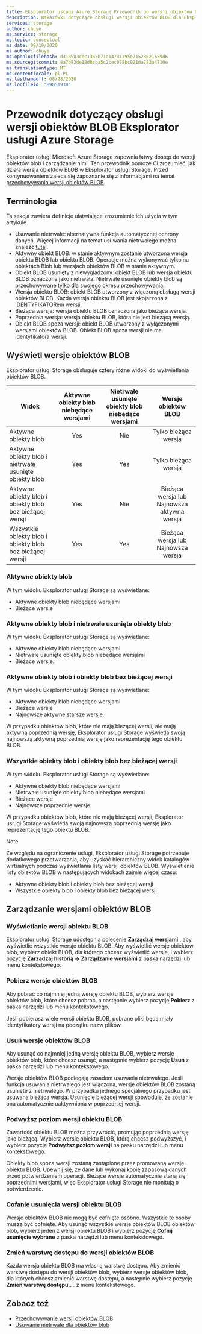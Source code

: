 ```yaml
---
title: Eksplorator usługi Azure Storage Przewodnik po wersji obiektów BLOB | Microsoft Docs
description: Wskazówki dotyczące obsługi wersji obiektów BLOB dla Eksplorator usługi Azure Storage
services: storage
author: chuye
ms.service: storage
ms.topic: conceptual
ms.date: 08/19/2020
ms.author: chuye
ms.openlocfilehash: d318983cec1365b71d14731395e71528621659d6
ms.sourcegitcommit: 8a7b82de18d8cba5c2cec078bc921da783a4710e
ms.translationtype: MT
ms.contentlocale: pl-PL
ms.lasthandoff: 08/28/2020
ms.locfileid: "89051930"
---
```

# <a name="azure-storage-explorer-blob-versioning-guide"></a>Przewodnik dotyczący obsługi wersji obiektów BLOB Eksplorator usługi Azure Storage

Eksplorator usługi Microsoft Azure Storage zapewnia łatwy dostęp do wersji obiektów blob i zarządzanie nimi. Ten przewodnik pomoże Ci zrozumieć, jak działa wersja obiektów BLOB w Eksplorator usługi Storage. Przed kontynuowaniem zaleca się zapoznanie się z informacjami na temat [przechowywania wersji obiektów BLOB](https://docs.microsoft.com/azure/storage/blobs/versioning-overview).

## <a name="terminology"></a>Terminologia

Ta sekcja zawiera definicje ułatwiające zrozumienie ich użycia w tym artykule.

- Usuwanie nietrwałe: alternatywna funkcja automatycznej ochrony danych. Więcej informacji na temat usuwania nietrwałego można znaleźć [tutaj](https://docs.microsoft.com/azure/storage/blobs/soft-delete-blob-overview).
- Aktywny obiekt BLOB: w stanie aktywnym zostanie utworzona wersja obiektu BLOB lub obiektu BLOB. Operacje można wykonywać tylko na obiektach Blob lub wersjach obiektów BLOB w stanie aktywnym.
- Obiekt BLOB usunięty z niewygładzony: obiekt BLOB lub wersja obiektu BLOB oznaczona jako nietrwała. Nietrwałe usunięte obiekty blob są przechowywane tylko dla swojego okresu przechowywania.
- Wersja obiektu BLOB: obiekt BLOB utworzony z włączoną obsługą wersji obiektów BLOB. Każda wersja obiektu BLOB jest skojarzona z IDENTYFIKATORem wersji.
- Bieżąca wersja: wersja obiektu BLOB oznaczona jako bieżąca wersja.
- Poprzednia wersja: wersja obiektu BLOB, która nie jest bieżącą wersją.
- Obiekt BLOB spoza wersji: obiekt BLOB utworzony z wyłączonymi wersjami obiektów BLOB. Obiekt BLOB spoza wersji nie ma identyfikatora wersji.

## <a name="view-blob-versions"></a>Wyświetl wersje obiektów BLOB

Eksplorator usługi Storage obsługuje cztery różne widoki do wyświetlania obiektów BLOB.

| Widok | Aktywne obiekty blob niebędące wersjami | Nietrwałe usunięte obiekty blob niebędące wersjami | Wersje obiektów BLOB |
| ---- | :----------: | :-----------: | :------------------: |
| Aktywne obiekty blob | Yes | Nie | Tylko bieżąca wersja |
| Aktywne obiekty blob i nietrwałe usunięte obiekty blob | Yes | Yes | Tylko bieżąca wersja |
| Aktywne obiekty blob i obiekty blob bez bieżącej wersji | Yes | Nie | Bieżąca wersja lub Najnowsza aktywna wersja |
| Wszystkie obiekty blob i obiekty blob bez bieżącej wersji | Yes | Yes | Bieżąca wersja lub Najnowsza wersja |

### <a name="active-blobs"></a>Aktywne obiekty blob

W tym widoku Eksplorator usługi Storage są wyświetlane:

- Aktywne obiekty blob niebędące wersjami
- Bieżące wersje

### <a name="active-blobs-and-soft-deleted-blobs"></a>Aktywne obiekty blob i nietrwałe usunięte obiekty blob

W tym widoku Eksplorator usługi Storage są wyświetlane:

- Aktywne obiekty blob niebędące wersjami
- Nietrwałe usunięte obiekty blob niebędące wersjami
- Bieżące wersje.

### <a name="active-blobs-and-blobs-without-current-version"></a>Aktywne obiekty blob i obiekty blob bez bieżącej wersji

W tym widoku Eksplorator usługi Storage są wyświetlane:

- Aktywne obiekty blob niebędące wersjami
- Bieżące wersje
- Najnowsze aktywne starsze wersje. 

W przypadku obiektów blob, które nie mają bieżącej wersji, ale mają aktywną poprzednią wersję, Eksplorator usługi Storage wyświetla swoją najnowszą aktywną poprzednią wersję jako reprezentację tego obiektu BLOB.

### <a name="all-blobs-and-blobs-without-current-version"></a>Wszystkie obiekty blob i obiekty blob bez bieżącej wersji

W tym widoku Eksplorator usługi Storage są wyświetlane:

- Aktywne obiekty blob niebędące wersjami
- Nietrwałe usunięte obiekty blob niebędące wersjami
- Bieżące wersje
- Najnowsze poprzednie wersje. 

W przypadku obiektów blob, które nie mają bieżącej wersji, Eksplorator usługi Storage wyświetla swoją najnowszą poprzednią wersję jako reprezentację tego obiektu BLOB.

> [!Note]
> Ze względu na ograniczenie usługi, Eksplorator usługi Storage potrzebuje dodatkowego przetwarzania, aby uzyskać hierarchiczny widok katalogów wirtualnych podczas wyświetlania listy wersji obiektów BLOB. Wyświetlenie listy obiektów BLOB w następujących widokach zajmie więcej czasu:
> 
> - Aktywne obiekty blob i obiekty blob bez bieżącej wersji
> - Wszystkie obiekty blob i obiekty blob bez bieżącej wersji

## <a name="manage-blob-versions"></a>Zarządzanie wersjami obiektów BLOB

### <a name="view-versions-of-a-blob"></a>Wyświetlanie wersji obiektu BLOB

Eksplorator usługi Storage udostępnia polecenie **Zarządzaj wersjami** , aby wyświetlić wszystkie wersje obiektu BLOB. Aby wyświetlić wersje obiektów blob, wybierz obiekt BLOB, dla którego chcesz wyświetlić wersje, i wybierz pozycję **Zarządzaj historią &rarr; Zarządzanie wersjami** z paska narzędzi lub menu kontekstowego.

### <a name="download-blob-versions"></a>Pobierz wersje obiektów BLOB

Aby pobrać co najmniej jedną wersję obiektu BLOB, wybierz wersje obiektów blob, które chcesz pobrać, a następnie wybierz pozycję **Pobierz** z paska narzędzi lub menu kontekstowego.

Jeśli pobierasz wiele wersji obiektu BLOB, pobrane pliki będą miały identyfikatory wersji na początku nazw plików.

### <a name="delete-blob-versions"></a>Usuń wersje obiektów BLOB

Aby usunąć co najmniej jedną wersję obiektu BLOB, wybierz wersje obiektów blob, które chcesz usunąć, a następnie wybierz pozycję **Usuń** z paska narzędzi lub menu kontekstowego.

Wersje obiektów BLOB podlegają zasadom usuwania nietrwałego. Jeśli funkcja usuwania nietrwałego jest włączona, wersje obiektów BLOB zostaną usunięte z nietrwałego. W przypadku jednego specjalnego przypadku jest usuwana bieżąca wersja. Usunięcie bieżącej wersji spowoduje, że zostanie ona automatycznie uaktywniona w poprzedniej wersji.

### <a name="promote-blob-version"></a>Podwyższ poziom wersji obiektu BLOB

Zawartość obiektu BLOB można przywrócić, promując poprzednią wersję jako bieżącą. Wybierz wersję obiektu BLOB, którą chcesz podwyższyć, i wybierz pozycję **Podwyższ poziom wersji** na pasku narzędzi lub menu kontekstowego.

Obiekty blob spoza wersji zostaną zastąpione przez promowaną wersję obiektu BLOB. Upewnij się, że dane lub wykonaj kopię zapasową danych przed potwierdzeniem operacji. Bieżące wersje automatycznie staną się poprzednimi wersjami, więc Eksplorator usługi Storage nie monitują o potwierdzenie.

### <a name="undelete-blob-version"></a>Cofanie usunięcia wersji obiektu BLOB

Wersje obiektów BLOB nie mogą być cofnięte osobno. Wszystkie te osoby muszą być cofnięte. Aby usunąć wszystkie wersje obiektów BLOB obiektów blob, wybierz jeden z wersji obiektu BLOB i wybierz pozycję **Cofnij usunięcie wybrane** z paska narzędzi lub menu kontekstowego.

### <a name="change-access-tier-of-blob-versions"></a>Zmień warstwę dostępu do wersji obiektów BLOB

Każda wersja obiektu BLOB ma własną warstwę dostępu. Aby zmienić warstwę dostępu do wersji obiektów blob, wybierz wersje obiektów blob, dla których chcesz zmienić warstwę dostępu, a następnie wybierz pozycję **Zmień warstwę dostępu..** . z menu kontekstowego.

## <a name="see-also"></a>Zobacz też

* [Przechowywanie wersji obiektów BLOB](https://docs.microsoft.com/azure/storage/blobs/versioning-overview)
* [Usuwanie nietrwałe dla obiektów blob](https://docs.microsoft.com/azure/storage/blobs/soft-delete-blob-overview)
